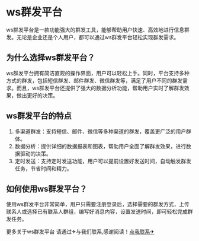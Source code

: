 # ws群发平台

ws群发平台是一款功能强大的群发工具，能够帮助用户快速、高效地进行信息群发。无论是企业还是个人用户，都可以通过ws群发平台轻松实现群发需求。

## 为什么选择ws群发平台？

ws群发平台拥有简洁直观的操作界面，用户可以轻松上手。同时，平台支持多种方式的群发，包括短信群发、邮件群发、微信群发等，满足了用户不同的群发需求。而且，ws群发平台还提供了强大的数据分析功能，帮助用户实时了解群发效果，做出更好的决策。

## ws群发平台的特点

1. 多渠道群发：支持短信、邮件、微信等多种渠道的群发，覆盖更广泛的用户群体。
2. 数据分析：提供详细的数据报表和图表，帮助用户全面了解群发效果，进行数据驱动的决策。
3. 定时发送：支持定时发送功能，用户可以提前设置好发送时间，自动触发群发任务，节省时间和精力。

## 如何使用ws群发平台？

使用ws群发平台非常简单，用户只需要注册登录后，选择需要的群发方式，上传联系人或选择已有联系人群组，编写好消息内容，设置发送时间，即可轻松完成群发任务。

更多关于ws群发平台 请通过✈与我们联系,感谢阅读！[点我联系✈](https://app.G208.com)